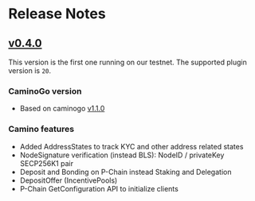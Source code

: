# Release Notes

## [v0.4.0](https://github.com/chain4travel/caminogo/releases/tag/v0.4.0)

This version is the first one running on our testnet. The supported plugin version is `20`.

### CaminoGo version
- Based on caminogo [v1.1.0](https://github.com/chain4travel/caminogo/releases/tag/v1.1.0)

### Camino features
- Added AddressStates to track KYC and other address related states
- NodeSignature verification (instead BLS): NodeID / privateKey SECP256K1 pair
- Deposit and Bonding on P-Chain instead Staking and Delegation
- DepositOffer (IncentivePools)
- P-Chain GetConfiguration API to initialize clients
